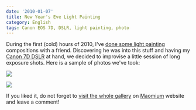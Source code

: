 ```yaml
---
date: '2010-01-07'
title: New Year's Eve Light Painting
category: English
tags: Canon EOS 7D, DSLR, light painting, photo
---
```


During the first (cold) hours of 2010, I've [done some light painting](https://maomium.com/light-painting-part-one/) compositions with a friend. Discovering he was into this stuff and having my [Canon 7D DSLR](https://amzn.com/B002NEGTTW/?tag=kevideld-20) at hand, we decided to improvise a little session of long exposure shots. Here is a sample of photos we've took:

![]({attach}Lightpainting9.jpg)

![]({attach}Lightpainting3.jpg)

If you liked it, do not forget to [visit the whole gallery](https://maomium.com/zenphoto/light-painting/) on [Maomium](https://maomium.com) website and leave a comment!
